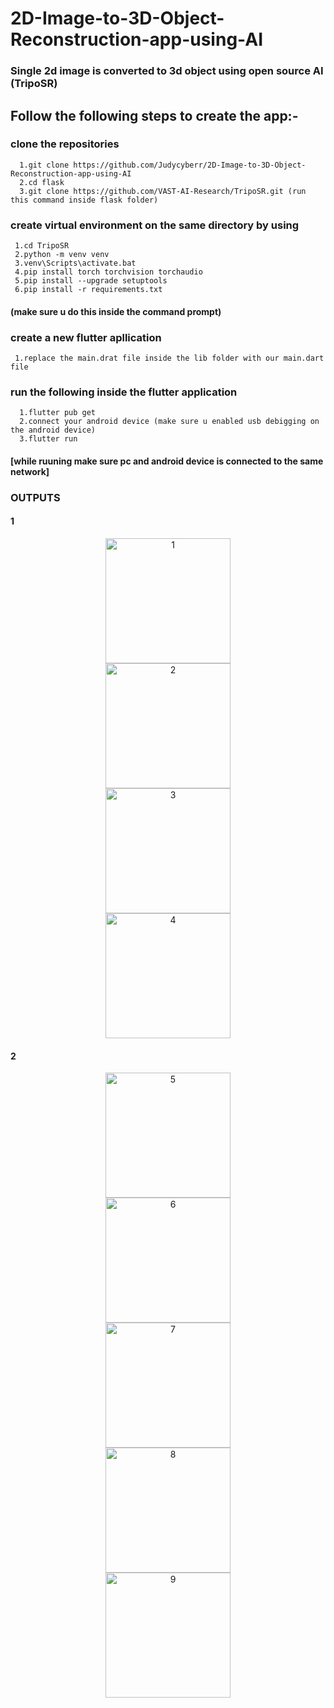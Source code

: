 # 2D-Image-to-3D-Object-Reconstruction-app-using-AI
### Single 2d image is converted to 3d object using open source AI (TripoSR)

## Follow the following steps to create the app:-

### clone the repositories 
      1.git clone https://github.com/Judycyberr/2D-Image-to-3D-Object-Reconstruction-app-using-AI      
      2.cd flask
      3.git clone https://github.com/VAST-AI-Research/TripoSR.git (run this command inside flask folder)
### create virtual environment on the same directory by using
     1.cd TripoSR
     2.python -m venv venv
     3.venv\Scripts\activate.bat 
     4.pip install torch torchvision torchaudio
     5.pip install --upgrade setuptools
     6.pip install -r requirements.txt
   #### (make sure u do this inside the command prompt)
### create a new flutter apllication 
     1.replace the main.drat file inside the lib folder with our main.dart file
### run the following inside the flutter application
      1.flutter pub get
      2.connect your android device (make sure u enabled usb debigging on the android device)
      3.flutter run
#### [while ruuning make sure pc and android device is connected to the same network]
### OUTPUTS
<h4>1</h4>

<div align="center">
  <img src="https://github.com/user-attachments/assets/68d1f239-8b11-424f-9562-9bbe373b24dc" alt="1" width="200" /><br>
  <img src="https://github.com/user-attachments/assets/fe5a8610-00c5-4ce1-82a4-9a9f164f68a5" alt="2" width="200" /><br>
  <img src="https://github.com/user-attachments/assets/23f776b5-354a-4b6b-b73f-d68203b97f2e" alt="3" width="200" /><br>
  <img src="https://github.com/user-attachments/assets/3bbc5250-bf86-4802-97be-d6f1b5843363" alt="4" width="200" />
</div>

<h4>2</h4>

<div align="center">
  <img src="https://github.com/user-attachments/assets/3c431d86-75ff-471e-ad10-5b0f4490513d" alt="5" width="200" /><br>
  <img src="https://github.com/user-attachments/assets/077046ee-fc13-4d9a-af98-69225d186686" alt="6" width="200" /><br>
  <img src="https://github.com/user-attachments/assets/37831878-dd8b-4391-adf2-7cea4c6bac96" alt="7" width="200" /><br>
  <img src="https://github.com/user-attachments/assets/723c3f90-2766-4dc0-8650-fb43fbd8c0a2" alt="8" width="200" /><br>
  <img src="https://github.com/user-attachments/assets/28308b46-46b4-4d01-ba95-ee73b9e2a600" alt="9" width="200" />
</div>




